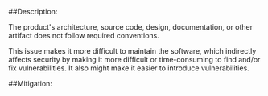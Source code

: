 ##Description:

The product's architecture, source code, design, documentation, or other artifact does not follow required conventions.

This issue makes it more difficult to maintain the software, which indirectly affects security by making it more difficult or time-consuming to find and/or fix vulnerabilities. It also might make it easier to introduce vulnerabilities.

##Mitigation:
